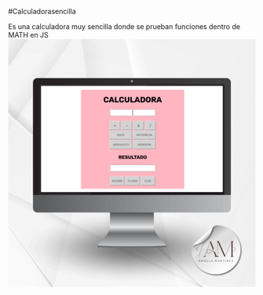 ﻿#Calculadorasencilla

Es una calculadora muy sencilla donde se prueban funciones dentro de MATH en JS
![Es la previsualización del proyecto](https://github.com/angiemarz/Calculadorasencilla/blob/main/CALCU.png)

